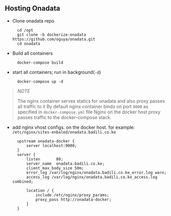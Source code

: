 ## Hosting Onadata

- Clone onadata repo

        cd /opt
        git clone -b dockerize-onadata https://github.com/oguya/onadata.git
        cd onadata

- Build all containers

        docker-compose build

- start all containers; run in background(`-d`)

        docker-compose up -d

> *NOTE*
>
> The nginx container serves statics for onadata and also proxy passes all traffic to it
> By default nginx container binds on port `9000` as specified in `docker-compose.yml` file
> Nginx on the docker host proxy passes traffic to the docker-compose stack.

- add nginx vhost configs. on the docker host. for example: `/etc/nginx/sites-enbaled/onadata.badili.co.ke`

        upstream onadata-docker {
            server localhost:9000;
        }
        server {
            listen       80;
            server_name  onadata.badili.co.ke;
            client_max_body_size 50m;
            error_log /var/log/nginx/onadata.badili.co.ke_error.log warn;
            access_log /var/log/nginx/onadata.badili.co.ke_access.log combined;

            location / {
                include /etc/nginx/proxy_params;
                proxy_pass http://onadata-docker;
            }
        }

